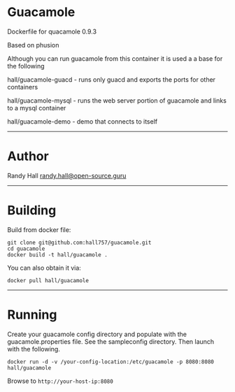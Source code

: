 Guacamole
====

Dockerfile for quacamole 0.9.3

Based on phusion

Although you can run guacamole from this container it is used a a base for the following 

hall/guacamole-guacd - runs only guacd and exports the ports for other containers

hall/guacamole-mysql - runs the web server portion of guacamole and links to a mysql container

hall/guacamole-demo - demo that connects to itself

---
Author
===

Randy Hall <randy.hall@open-source.guru>

---
Building
===

Build from docker file:

```
git clone git@github.com:hall757/guacamole.git
cd guacamole
docker build -t hall/guacamole . 
```

You can also obtain it via:  

```
docker pull hall/guacamole
```

---
Running
===

Create your guacamole config directory and populate with the guacamole.properties file.
See the sampleconfig directory.  Then launch with the following.

```
docker run -d -v /your-config-location:/etc/guacamole -p 8080:8080 hall/guacamole
```

Browse to ```http://your-host-ip:8080```

